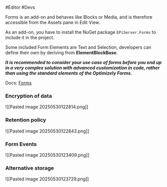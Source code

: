  #Editor #Devs 

Forms is an add-on and behaves like Blocks or Media, and is therefore accessible from the Assets pane in Edit View.

As an add-on, you have to install the NuGet package `EPiServer.Forms` to include it in the project.

Some included Form Elements are Text and Selection, developers can define their own by deriving from **ElementBlockBase**.

***It is recommended to consider your use case of forms before you end up in a very complex solution with advanced customization in code, rather than using the standard elements of the Optimizely Forms.***

Docs:
[Forms](https://docs.developers.optimizely.com/content-management-system/v1.2.0-forms/docs/forms)

### Encryption of data
![[Pasted image 20250530122814.png]]

### Retention policy
![[Pasted image 20250530122843.png]]
### Form Events
![[Pasted image 20250530123409.png]]


### Alternative storage
![[Pasted image 20250530123729.png]]
